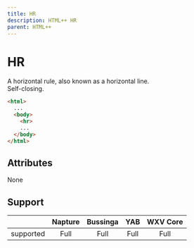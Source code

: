 ```yaml
---
title: HR
description: HTML++ HR
parent: HTML++
---
```

# HR

A horizontal rule, also known as a horizontal line.\
Self-closing.

```html
<html>
  ...
  <body>
    <hr>
    ...
  </body>
</html>
```

## Attributes

None

## Support

|           | Napture | Bussinga | YAB  | WXV Core |
| --------- | :-----: | :------: | :--: | :------: |
| supported | Full    | Full     | Full | Full     |

